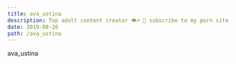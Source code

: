 ```yaml
---
title: ava_ustina
description: Top adult content creator 👁♐️ 👑 subscribe to my porn site below IG Missskaylax
date: 2019-08-26
path: /ava_ustina
---
```


ava_ustina